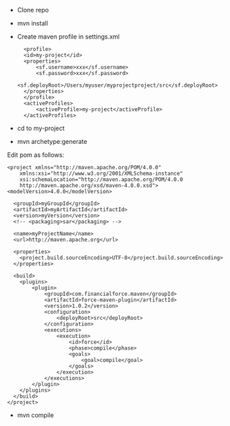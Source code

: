 * Clone repo
* mvn install
* Create maven  profile in settings.xml

        <profile>
        <id>my-project</id>
        <properties>
            <sf.username>xxx</sf.username>
            <sf.password>xxx</sf.password>
            <sf.deployRoot>/Users/myuser/myprojectproject/src</sf.deployRoot>
        </properties>
        </profile>
        <activeProfiles>
            <activeProfile>my-project</activeProfile>
        </activeProfiles>

* cd to my-project
* mvn archetype:generate

Edit pom as follows:

    <project xmlns="http://maven.apache.org/POM/4.0.0"
        xmlns:xsi="http://www.w3.org/2001/XMLSchema-instance"
        xsi:schemaLocation="http://maven.apache.org/POM/4.0.0
        http://maven.apache.org/xsd/maven-4.0.0.xsd">
    <modelVersion>4.0.0</modelVersion>

      <groupId>myGroupId</groupId>
      <artifactId>myArtifactId</artifactId>
      <version>myVersion</version>
      <!-- <packaging>sar</packaging> -->

      <name>myProjectName</name>
      <url>http://maven.apache.org</url>

      <properties>
        <project.build.sourceEncoding>UTF-8</project.build.sourceEncoding>
      </properties>

      <build>
        <plugins>
            <plugin>
                <groupId>com.financialforce.maven</groupId>
                <artifactId>force-maven-plugin</artifactId>
                <version>1.0.2</version>
                <configuration>
                    <deployRoot>src</deployRoot>
                </configuration>
                <executions>
                    <execution>
                        <id>force</id>
                        <phase>compile</phase>
                        <goals>
                            <goal>compile</goal>
                        </goals>
                    </execution>
                </executions>
            </plugin>
        </plugins>
      </build>
    </project>

* mvn compile

